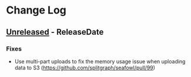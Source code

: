 # Change Log

<!-- next-header -->

## [Unreleased] - ReleaseDate

### Fixes

- Use multi-part uploads to fix the memory usage issue when uploading data to S3
  (https://github.com/splitgraph/seafowl/pull/99)

<!-- next-url -->

[unreleased]: https://github.com/splitgraph/seafowl/compare/v0.1.0-dev.4...HEAD
